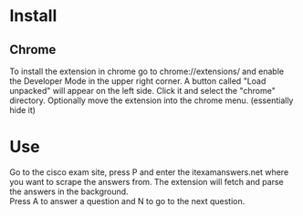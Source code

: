 # Install

## Chrome
To install the extension in chrome go to chrome://extensions/ 
and enable the Developer Mode in the upper right corner. 
A button called "Load unpacked" will appear on the left side. 
Click it and select the "chrome" directory. 
Optionally move the extension into the chrome menu. (essentially hide it)

# Use

Go to the cisco exam site, press P and enter the itexamanswers.net where you want to scrape the answers from.
The extension will fetch and parse the answers in the background.  
Press A to answer a question and N to go to the next question.